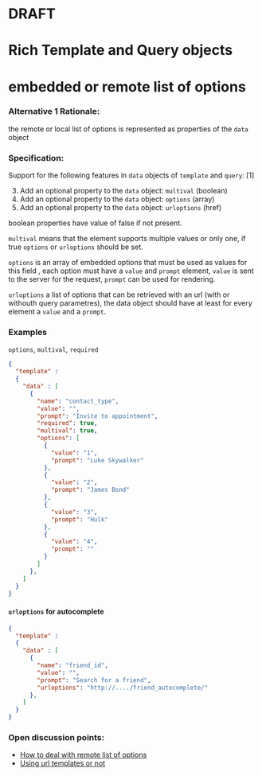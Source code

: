 # DRAFT
# Rich Template and Query objects
# embedded or remote list of options

### Alternative 1 Rationale:
the remote or local list of options is represented as properties of the <code>data</code> object

### Specification:
Support for the following features in <code>data</code> objects of <code>template</code> and <code>query</code>: [1]

3. Add an optional property to the <code>data</code> object: <code>multival</code> (boolean)
4. Add an optional property to the <code>data</code> object: <code>options</code> (array)
5. Add an optional property to the <code>data</code> object: <code>urloptions</code> (href)

boolean properties have value of false if not present.

<code>multival</code> means that the element supports multiple values or only
one, if true <code>options</code> or <code>urloptions</code> should be set.

<code>options</code> is an array of embedded options that must be used as
values for this field , each option must have a <code>value</code> and
<code>prompt</code> element, <code>value</code> is sent to the server for the
request, <code>prompt</code> can be used for rendering.

<code>urloptions</code> a list of options that can be retrieved with an url
(with or withouth query parametres), the data object should have at least for
every element a <code>value</code> and a <code>prompt</code>.

### Examples

<code>options</code>, <code>multival</code>, <code>required</code>

```json
{
  "template" :
  {
    "data" : [
      {
        "name": "contact_type",
        "value": "",
        "prompt": "Invite to appointment",
        "required": true,
        "multival": true,
        "options": [
          {
            "value": "1",
            "prompt": "Luke Skywalker"
          },
          {
            "value": "2",
            "prompt": "James Bond"
          },
          {
            "value": "3",
            "prompt": "Hulk"
          },
          {
            "value": "4",
            "prompt": ""
          }
        ]
      },
    ]
  }
}
```

#### <code>urloptions</code> for autocomplete

```json
{
  "template" :
  {
    "data" : [
      {
        "name": "friend_id",
        "value": "",
        "prompt": "Search for a friend",
        "urloptions": "http://..../friend_autocomplete/"
      },
    ]
  }
}
```

### Open discussion points:
* [How to deal with remote list of options](rich-template-query-remote-options.md)
* [Using url templates or not](rich-template-query-uritempl-ornot.md)